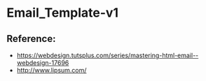 # Email_Template-v1

## Reference:

- https://webdesign.tutsplus.com/series/mastering-html-email--webdesign-17696
- http://www.lipsum.com/
